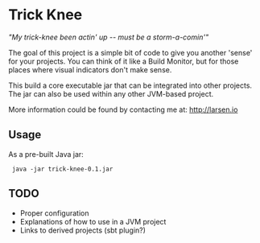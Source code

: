 Trick Knee
==========
*"My trick-knee been actin' up -- must be a storm-a-comin'"*

The goal of this project is a simple bit of code to give you another 'sense' for your projects. You can think of it like a Build Monitor, but for those places where visual indicators don't make sense.

This build a core executable jar that can be integrated into other projects. The jar can also be used within any other JVM-based project.

More information could be found by contacting me at: http://larsen.io

Usage
-----

As a pre-built Java jar:

     java -jar trick-knee-0.1.jar

TODO
----

- Proper configuration
- Explanations of how to use in a JVM project
- Links to derived projects (sbt plugin?)